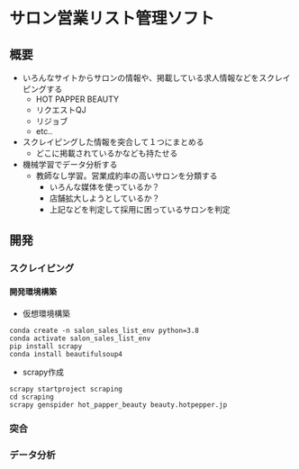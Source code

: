 # サロン営業リスト管理ソフト
## 概要
* いろんなサイトからサロンの情報や、掲載している求人情報などをスクレイピングする
  * HOT PAPPER BEAUTY
  * リクエストQJ
  * リジョブ
  * etc..
* スクレイピングした情報を突合して１つにまとめる
  * どこに掲載されているかなども持たせる
* 機械学習でデータ分析する
  * 教師なし学習。営業成約率の高いサロンを分類する
    * いろんな媒体を使っているか？
    * 店舗拡大しようとしているか？
    * 上記などを判定して採用に困っているサロンを判定

## 開発
### スクレイピング
#### 開発環境構築
* 仮想環境構築

```
conda create -n salon_sales_list_env python=3.8
conda activate salon_sales_list_env
pip install scrapy
conda install beautifulsoup4
```

* scrapy作成
```
scrapy startproject scraping
cd scraping
scrapy genspider hot_papper_beauty beauty.hotpepper.jp
```

### 突合
### データ分析
